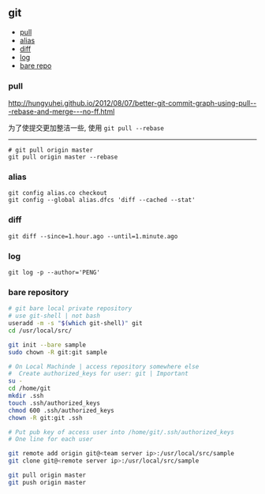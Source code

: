 ## git

- [pull](#pull)
- [alias](#alias)
- [diff](#diff)
- [log](#log)
- [bare repo](#bare)

<a id = pull></a>
### pull
<http://hungyuhei.github.io/2012/08/07/better-git-commit-graph-using-pull---rebase-and-merge---no-ff.html>

为了使提交更加整洁一些, 使用 `git pull --rebase`

---
```git
# git pull origin master
git pull origin master --rebase
```

<a id = alias></a>
### alias
```git
git config alias.co checkout
git config --global alias.dfcs 'diff --cached --stat'
```

<a id = diff></a>
### diff
```git
git diff --since=1.hour.ago --until=1.minute.ago
```

<a id = log></a>
### log
```git
git log -p --author='PENG'
```

<a id = bare></a>
### bare repository
```bash
# git bare local private repository
# use git-shell | not bash
useradd -m -s "$(which git-shell)" git
cd /usr/local/src/

git init --bare sample
sudo chown -R git:git sample
```

```bash
# On Local Machinde | access repository somewhere else
#  Create authorized_keys for user: git | Important
su -
cd /home/git
mkdir .ssh
touch .ssh/authorized_keys
chmod 600 .ssh/authorized_keys
chown -R git:git .ssh

# Put pub key of access user into /home/git/.ssh/authorized_keys
# One line for each user

git remote add origin git@<team server ip>:/usr/local/src/sample
git clone git@<remote server ip>:/usr/local/src/sample

git pull origin master
git push origin master
```